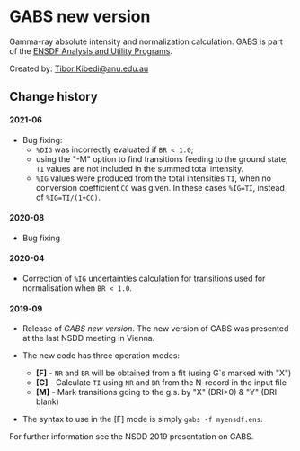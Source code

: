 # GABS new version
Gamma-ray absolute intensity and normalization calculation. GABS is part of the [ENSDF Analysis and Utility Programs](https://nds.iaea.org/public/ensdf_pgm/).

Created by: Tibor.Kibedi@anu.edu.au


## Change history

#### 2021-06
* Bug fixing: 
  - `%DIG` was incorrectly evaluated if `BR < 1.0`;
  - using the "-M" option to find transitions feeding to the ground state, `TI` values are not included in the summed total intensity.
  - `%IG` values were produced from the total intensities `TI`, when no conversion coefficient `CC` was given. In these cases `%IG=TI`, instead of `%IG=TI/(1+CC)`.

#### 2020-08
* Bug fixing

#### 2020-04
* Correction of `%IG` uncertainties calculation for transitions used for normalisation when `BR < 1.0`.


#### 2019-09
* Release of *GABS new version*. The new version of GABS was presented at the last NSDD meeting in Vienna. 

* The new code has three operation modes: 
  - **[F]** - `NR` and `BR` will be obtained from a fit (using G`s marked with "X")<br>
  - **[C]** - Calculate `TI` using `NR` and `BR` from the N-record in the input file<br>
  - **[M]** - Mark transitions going to the g.s. by "X" (DRI>0) & "Y" (DRI blank)<br>

* The syntax to use in the [F] mode is simply `gabs -f myensdf.ens`. 
 
For further information see the NSDD 2019 presentation on GABS. 
